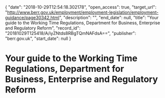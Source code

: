 {
  "date": "2018-10-29T12:54:18.302178", 
  "open_access": true, 
  "target_url": "http://www.berr.gov.uk/employment/employment-legislation/employment-guidance/page30342.html", 
  "description": "", 
  "end_date": null, 
  "title": "Your guide to the Working Time Regulations, Department for Business, Enterprise and Regulatory Reform", 
  "record_id": "20181029T125418/A/iyZNtds8RBgTQmNAFdsA==", 
  "publisher": "berr.gov.uk", 
  "start_date": null
}

# Your guide to the Working Time Regulations, Department for Business, Enterprise and Regulatory Reform

